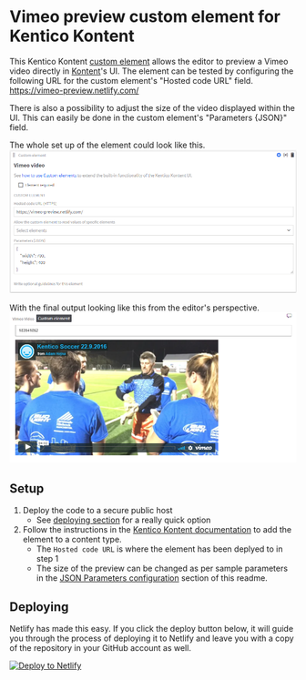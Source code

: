 # Vimeo preview custom element for Kentico Kontent

This Kentico Kontent <a href="https://docs.kontent.ai/tutorials/develop-apps/integrate/integrating-your-own-content-editing-features">custom element</a> allows the editor to preview a Vimeo video directly in <a href="https://kontent.ai/">Kontent</a>'s UI. 
The element can be tested by configuring the following URL for the custom element's "Hosted code URL" field.
https://vimeo-preview.netlify.com/

There is also a possibility to adjust the size of the video displayed within the UI.
This can easily be done in the custom element's "Parameters {JSON}" field.

The whole set up of the element could look like this. <br/>
![setup screenshot](custom-element-setup.png)

With the final output looking like this from the editor's perspective. <br/>
![Vimeo preview](vimeo-preview.png)

## Setup

1. Deploy the code to a secure public host
    * See [deploying section](#Deploying) for a really quick option
2. Follow the instructions in the [Kentico Kontent documentation](https://docs.kontent.ai/tutorials/develop-apps/integrate/integrating-your-own-content-editing-features#a-3--displaying-a-custom-element-in-kentico-kontent) to add the element to a content type.
    * The `Hosted code URL` is where the element has been deplyed to in step 1
    * The size of the preview can be changed as per sample parameters in the [JSON Parameters configuration](#json-parameters) section of this readme.

## Deploying

Netlify has made this easy. If you click the deploy button below, it will guide you through the process of deploying it to Netlify and leave you with a copy of the repository in your GitHub account as well.

[![Deploy to Netlify](https://www.netlify.com/img/deploy/button.svg)](https://app.netlify.com/start/deploy?repository=https://github.com/matus666/kontent-custom-element-vimeo-preview)
